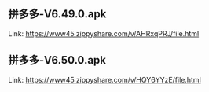 
## 拼多多-V6.49.0.apk
Link:	https://www45.zippyshare.com/v/AHRxqPRJ/file.html

## 拼多多-V6.50.0.apk
Link:	https://www45.zippyshare.com/v/HQY6YYzE/file.html
